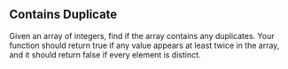 ## Contains Duplicate

Given an array of integers, find if the array contains any duplicates. Your function should return true if any value appears at least twice in the array, and it should return false if every element is distinct.